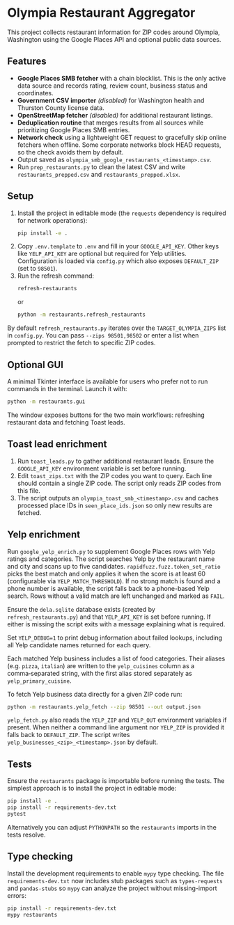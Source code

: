# Olympia Restaurant Aggregator

This project collects restaurant information for ZIP codes around Olympia, Washington using the Google Places API and optional public data sources.

## Features

- **Google Places SMB fetcher** with a chain blocklist. This is the only active data source and records rating, review count, business status and coordinates.
- **Government CSV importer** *(disabled)* for Washington health and Thurston County license data.
- **OpenStreetMap fetcher** *(disabled)* for additional restaurant listings.
- **Deduplication routine** that merges results from all sources while prioritizing Google Places SMB entries.
- **Network check** using a lightweight GET request to gracefully skip online
  fetchers when offline. Some corporate networks block HEAD requests, so the
  check avoids them by default.
- Output saved as `olympia_smb_google_restaurants_<timestamp>.csv`.
- Run `prep_restaurants.py` to clean the latest CSV and write
  `restaurants_prepped.csv` and `restaurants_prepped.xlsx`.

## Setup

1. Install the project in editable mode (the `requests` dependency is
   required for network operations):
   ```bash
   pip install -e .
   ```
2. Copy `.env.template` to `.env` and fill in your `GOOGLE_API_KEY`. Other keys
   like `YELP_API_KEY` are optional but required for Yelp utilities. Configuration
   is loaded via `config.py` which also exposes `DEFAULT_ZIP` (set to `98501`).
3. Run the refresh command:
   ```bash
   refresh-restaurants
   ```
   or
   ```bash
   python -m restaurants.refresh_restaurants
   ```

By default `refresh_restaurants.py` iterates over the `TARGET_OLYMPIA_ZIPS`
list in `config.py`.  You can pass `--zips 98501,98502` or enter a list when
prompted to restrict the fetch to specific ZIP codes.

## Optional GUI

A minimal Tkinter interface is available for users who prefer not to run
commands in the terminal. Launch it with:

```bash
python -m restaurants.gui
```

The window exposes buttons for the two main workflows: refreshing restaurant
data and fetching Toast leads.

## Toast lead enrichment

1. Run `toast_leads.py` to gather additional restaurant leads. Ensure the `GOOGLE_API_KEY` environment variable is set before running.
2. Edit `toast_zips.txt` with the ZIP codes you want to query. Each line should
   contain a single ZIP code. The script only reads ZIP codes from this file.
3. The script outputs an `olympia_toast_smb_<timestamp>.csv` and caches processed place IDs in `seen_place_ids.json` so only new results are fetched.

## Yelp enrichment

Run `google_yelp_enrich.py` to supplement Google Places rows with Yelp ratings and
categories. The script searches Yelp by the restaurant name and city and scans
 up to five candidates. `rapidfuzz.fuzz.token_set_ratio` picks the best match and
 only applies it when the score is at least 60 (configurable via `YELP_MATCH_THRESHOLD`). If no strong match is found and a
phone number is available, the script falls back to a phone-based Yelp search.
Rows without a valid match are left unchanged and marked as `FAIL`.

Ensure the `dela.sqlite` database exists (created by `refresh_restaurants.py`)
and that `YELP_API_KEY` is set before running. If either is missing the script
exits with a message explaining what is required.

Set `YELP_DEBUG=1` to print debug information about failed lookups, including
all Yelp candidate names returned for each query.

Each matched Yelp business includes a list of food categories. Their aliases
(e.g. `pizza`, `italian`) are written to the `yelp_cuisines` column as a
comma‑separated string, with the first alias stored separately as
`yelp_primary_cuisine`.

To fetch Yelp business data directly for a given ZIP code run:

```bash
python -m restaurants.yelp_fetch --zip 98501 --out output.json
```
`yelp_fetch.py` also reads the `YELP_ZIP` and `YELP_OUT` environment variables if
present. When neither a command line argument nor `YELP_ZIP` is provided it
falls back to `DEFAULT_ZIP`. The script writes
`yelp_businesses_<zip>_<timestamp>.json` by default.

## Tests

Ensure the `restaurants` package is importable before running the tests. The
simplest approach is to install the project in editable mode:

```bash
pip install -e .
pip install -r requirements-dev.txt
pytest
```

Alternatively you can adjust `PYTHONPATH` so the `restaurants` imports in the
tests resolve.

## Type checking

Install the development requirements to enable `mypy` type checking. The file
`requirements-dev.txt` now includes stub packages such as `types-requests` and
`pandas-stubs` so `mypy` can analyze the project without missing-import errors:

```bash
pip install -r requirements-dev.txt
mypy restaurants
```
